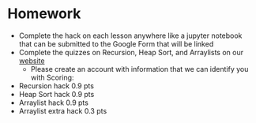 # Homework

- Complete the hack on each lesson anywhere like a jupyter notebook that can be submitted to the Google Form that will be linked
- Complete the quizzes on Recursion, Heap Sort, and Arraylists on our [website](https://lwu1822.github.io/tri3frontend/templates/sorts.html)
  - Please create an account with information that we can identify you with
Scoring:
- Recursion hack 0.9 pts
- Heap Sort hack 0.9 pts
- Arraylist hack 0.9 pts
- Arraylist extra hack 0.3 pts